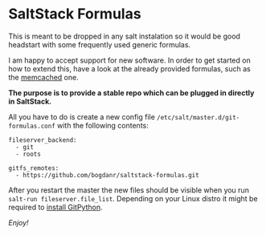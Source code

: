 SaltStack Formulas
==================

This is meant to be dropped in any salt instalation so it would be good headstart with some frequently used generic formulas.

I am happy to accept support for new software. In order to get started on how to extend this, have a look at the already provided formulas, such as the [memcached](https://github.com/bogdanr/saltstack-formulas/tree/master/memcached) one.

**The purpose is to provide a stable repo which can be plugged in directly in SaltStack.**

All you have to do is create a new config file `/etc/salt/master.d/git-formulas.conf` with the following contents:

```
fileserver_backend:
  - git
  - roots

gitfs_remotes:
  - https://github.com/bogdanr/saltstack-formulas.git
```

After you restart the master the new files should be visible when you run `salt-run fileserver.file_list`. Depending on your Linux distro it might be required to [install GitPython](https://docs.saltstack.com/en/latest/topics/tutorials/gitfs.html#id3).

*Enjoy!*

